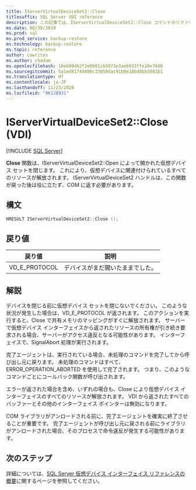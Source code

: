 ```yaml
---
title: IServerVirtualDeviceSet2::Close
titlesuffix: SQL Server VDI reference
description: この記事では、IServerVirtualDeviceSet2::Close コマンドのリファレンスを提供します。
ms.date: 08/30/2019
ms.prod: sql
ms.prod_service: backup-restore
ms.technology: backup-restore
ms.topic: reference
author: cawrites
ms.author: chadam
ms.openlocfilehash: 10e699462f2e0b01cb5973e3aeb033ffe10e7680
ms.sourcegitcommit: 5a1ed81749800c33059dac91b0e18bd8bb3081b1
ms.translationtype: HT
ms.contentlocale: ja-JP
ms.lasthandoff: 11/23/2020
ms.locfileid: "96128931"
---
```

# <a name="iservervirtualdeviceset2close-vdi"></a>IServerVirtualDeviceSet2::Close (VDI)

[!INCLUDE [SQL Server](../../../includes/applies-to-version/sqlserver.md)]

**Close** 関数は、IServerVirtualDeviceSet2::Open によって開かれた仮想デバイス セットを閉じます。 これにより、仮想デバイスに関連付けられているすべてのリソースが解放されます。 IServerVirtualDeviceSet2 ハンドルは、この関数が戻った後は役に立たず、COM に返す必要があります。

## <a name="syntax"></a>構文

```c
HRESULT IServerVirtualDeviceSet2::Close ();
```

## <a name="return-value"></a>戻り値

|戻り値 | 説明 |
|---|---|
| VD_E_PROTOCOL | デバイスがまだ開いたままでした。 |

## <a name="remarks"></a>解説

デバイスを閉じる前に仮想デバイス セットを閉じないでください。 このような状況が発生した場合は、VD_E_PROTOCOL が返されます。 このアクションを実行すると、Close で共有メモリのマッピングがすぐに解放されます。 サーバーで仮想デバイス インターフェイスから返されたリソースの所有権が引き続き要求される場合、サーバーがアクセス違反となる可能性があります。 インターフェイスで、SignalAbort 処理が実行されます。

完了エージェントは、実行されている場合、未処理のコマンドを完了してから呼び出し元に戻ります。 未処理のコマンドはすべて、ERROR_OPERATION_ABORTED を使用して完了されます。 つまり、このようなコマンドごとにコールバック関数が呼び出されます。

エラーが返された場合を含め、いずれの場合も、Close により仮想デバイス インターフェイスのすべてのリソースが解放されます。 VDI から返されたすべてのバッファーとその他のインターフェイス ポインターは無効になります。

COM ライブラリがアンロードされる前に、完了エージェントを確実に終了させることが重要です。 完了エージェントが呼び出し元に戻される前にライブラリがアンロードされた場合、そのプロセスで命令違反が発生する可能性があります。

## <a name="next-steps"></a>次のステップ

詳細については、[SQL Server 仮想デバイス インターフェイス リファレンスの概要](reference-virtual-device-interface.md)に関するページを参照してください。